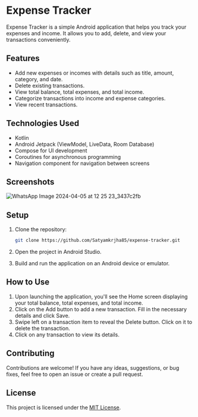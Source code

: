 # Expense Tracker

Expense Tracker is a simple Android application that helps you track your expenses and income. It allows you to add, delete, and view your transactions conveniently.

## Features

- Add new expenses or incomes with details such as title, amount, category, and date.
- Delete existing transactions.
- View total balance, total expenses, and total income.
- Categorize transactions into income and expense categories.
- View recent transactions.

## Technologies Used

- Kotlin
- Android Jetpack (ViewModel, LiveData, Room Database)
- Compose for UI development
- Coroutines for asynchronous programming
- Navigation component for navigation between screens

## Screenshots
![WhatsApp Image 2024-04-05 at 12 25 23_3437c2fb](https://github.com/SatyamkrJha85/Expense_Tracker/assets/111700337/93f0b1a2-3e6c-4d51-9ab6-027d009b0676)

## Setup

1. Clone the repository:

    ```bash
    git clone https://github.com/Satyamkrjha85/expense-tracker.git
    ```

2. Open the project in Android Studio.

3. Build and run the application on an Android device or emulator.

## How to Use

1. Upon launching the application, you'll see the Home screen displaying your total balance, total expenses, and total income.
2. Click on the Add button to add a new transaction. Fill in the necessary details and click Save.
3. Swipe left on a transaction item to reveal the Delete button. Click on it to delete the transaction.
4. Click on any transaction to view its details.

## Contributing

Contributions are welcome! If you have any ideas, suggestions, or bug fixes, feel free to open an issue or create a pull request.

## License

This project is licensed under the [MIT License](LICENSE).
